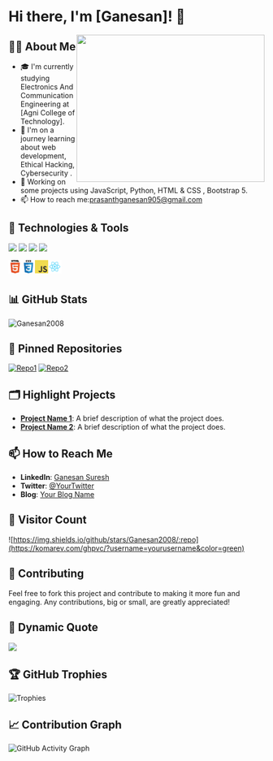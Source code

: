 # Hi there, I'm [Ganesan]! 👋

<img align="right" width="370" height="290" src="https://i.pinimg.com/originals/47/f0/34/47f0342cec72b800463bf003eac1257e.gif">

## 👨‍💻 About Me
- 🎓 I'm currently studying Electronics And Communication Engineering at [Agni College of Technology].
- 🌱 I'm on a journey learning about web development, Ethical Hacking, Cybersecurity .
- 🔭 Working on some projects using JavaScript, Python, HTML & CSS , Bootstrap 5.
- 📫 How to reach me:prasanthganesan905@gmail.com

## 🔧 Technologies & Tools
![](https://img.shields.io/badge/OS-Linux-informational?style=flat&logo=linux&logoColor=white&color=2bbc8a)
![](https://img.shields.io/badge/Editor-VSCode-informational?style=flat&logo=visual-studio-code&logoColor=white&color=2bbc8a)
![](https://img.shields.io/badge/Language-Python-informational?style=flat&logo=python&logoColor=white&color=2bbc8a)
![](https://img.shields.io/badge/Framework-React-informational?style=flat&logo=react&logoColor=white&color=2bbc8a)

<img align="left" alt="HTML5" width="26px" src="https://raw.githubusercontent.com/github/explore/main/topics/html/html.png" />
<img align="left" alt="CSS3" width="26px" src="https://raw.githubusercontent.com/github/explore/main/topics/css/css.png" />
<img align="left" alt="JavaScript" width="26px" src="https://raw.githubusercontent.com/github/explore/main/topics/javascript/javascript.png" />
<img align="left" alt="React" width="26px" src="https://raw.githubusercontent.com/github/explore/main/topics/react/react.png" />

<br />
<br />

## 📊 GitHub Stats
![Ganesan2008](https://github-readme-stats.vercel.app/api?username=yourusername&show_icons=true&theme=radical)

## 📌 Pinned Repositories

[![Repo1](https://github-readme-stats.vercel.app/api/pin/?username=yourusername&repo=repo1&theme=radical)](https://github.com/yourusername/repo1)
[![Repo2](https://github-readme-stats.vercel.app/api/pin/?username=yourusername&repo=repo2&theme=radical)](https://github.com/yourusername/repo2)

## 🗂️ Highlight Projects
- **[Project Name 1](https://github.com/yourusername/projectname1)**: A brief description of what the project does.
- **[Project Name 2](https://github.com/yourusername/projectname2)**: A brief description of what the project does.

## 📫 How to Reach Me
- **LinkedIn**: [Ganesan Suresh](https://www.linkedin.com/in/ganesansuresh/)
- **Twitter**: [@YourTwitter](https://twitter.com/YourTwitter)
- **Blog**: [Your Blog Name](https://yourblog.com)

## 🔄 Visitor Count
![https://img.shields.io/github/stars/Ganesan2008/:repo](https://komarev.com/ghpvc/?username=yourusername&color=green)

## 🤝 Contributing
Feel free to fork this project and contribute to making it more fun and engaging. Any contributions, big or small, are greatly appreciated!

## 📖 Dynamic Quote
![](https://quotes-github-readme.vercel.app/api?type=horizontal&theme=radical)

## 🏆 GitHub Trophies
![Trophies](https://github-profile-trophy.vercel.app/?username=yourusername&theme=onedark)

## 📈 Contribution Graph
![GitHub Activity Graph](https://activity-graph.herokuapp.com/graph?username=yourusername&bg_color=000000&color=ffffff&line=00ff00&point=ffffff&area=true&hide_border=true)

